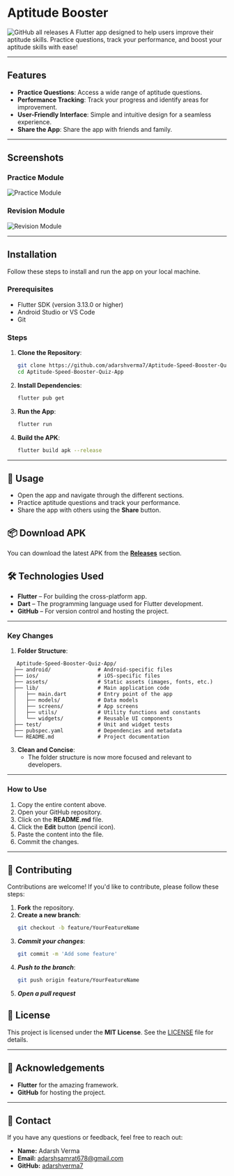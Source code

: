 # Aptitude Booster
![GitHub all releases](https://img.shields.io/github/downloads/adarshverma7/Aptitude-Speed-Booster-Quiz-App/total?style=for-the-badge)
A Flutter app designed to help users improve their aptitude skills. Practice questions, track your performance, and boost your aptitude skills with ease!

---

## Features
- **Practice Questions**: Access a wide range of aptitude questions.
- **Performance Tracking**: Track your progress and identify areas for improvement.
- **User-Friendly Interface**: Simple and intuitive design for a seamless experience.
- **Share the App**: Share the app with friends and family.

---

## Screenshots

### Practice Module
![Practice Module](https://github.com/user-attachments/assets/6b841531-df5e-452c-ad85-ed99bcc0fd29)
### Revision Module
![Revision Module](https://github.com/user-attachments/assets/8e39d669-82f0-4325-a807-90c4dae94345)


---

## Installation
Follow these steps to install and run the app on your local machine.

### Prerequisites
- Flutter SDK (version 3.13.0 or higher)
- Android Studio or VS Code
- Git

### Steps
1. **Clone the Repository**:
   ```bash
   git clone https://github.com/adarshverma7/Aptitude-Speed-Booster-Quiz-App.git
   cd Aptitude-Speed-Booster-Quiz-App

2. **Install Dependencies**:
   ```bash
   flutter pub get

3. **Run the App**:
   ```bash
   flutter run

4. **Build the APK**:
   ```bash
   flutter build apk --release
   
---

## 📌 Usage  
- Open the app and navigate through the different sections.  
- Practice aptitude questions and track your performance.  
- Share the app with others using the **Share** button.  

## 📦 Download APK  
You can download the latest APK from the **[Releases](https://github.com/adarshverma7/Aptitude-Speed-Booster-Quiz-App/releases/download/v1.0.0/app-release.apk)** section.  

## 🛠️ Technologies Used  
- **Flutter** – For building the cross-platform app.  
- **Dart** – The programming language used for Flutter development.  
- **GitHub** – For version control and hosting the project.  

---

### **Key Changes**
1. **Folder Structure**:
```plaintext
   Aptitude-Speed-Booster-Quiz-App/
  ├── android/               # Android-specific files
  ├── ios/                   # iOS-specific files
  ├── assets/                # Static assets (images, fonts, etc.)
  ├── lib/                   # Main application code
  │   ├── main.dart          # Entry point of the app
  │   ├── models/            # Data models
  │   ├── screens/           # App screens
  │   ├── utils/             # Utility functions and constants
  │   └── widgets/           # Reusable UI components
  ├── test/                  # Unit and widget tests
  ├── pubspec.yaml           # Dependencies and metadata
  └── README.md              # Project documentation
```

3. **Clean and Concise**:
   - The folder structure is now more focused and relevant to developers.

---

### **How to Use**
1. Copy the entire content above.
2. Open your GitHub repository.
3. Click on the **README.md** file.
4. Click the **Edit** button (pencil icon).
5. Paste the content into the file.
6. Commit the changes.

---

## 🤝 Contributing  
Contributions are welcome! If you'd like to contribute, please follow these steps:  

1. **Fork** the repository.  
2. **Create a new branch**:  
   ```bash
   git checkout -b feature/YourFeatureName
3. ***Commit your changes***:
   ```bash
   git commit -m 'Add some feature'
4. ***Push to the branch***:
   ```bash
   git push origin feature/YourFeatureName
5. ***Open a pull request***

## 📜 License  
This project is licensed under the **MIT License**. See the [LICENSE](LICENSE) file for details.  

---

## 🙌 Acknowledgements  
- **Flutter** for the amazing framework.  
- **GitHub** for hosting the project.  

---

## 📩 Contact  
If you have any questions or feedback, feel free to reach out:  

- **Name:** Adarsh Verma  
- **Email:** [adarshsamrat678@gmail.com](mailto:your-email@example.com)  
- **GitHub:** [adarshverma7](https://github.com/adarshverma7)  



